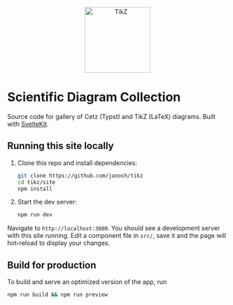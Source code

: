<p align="center">
  <img src="../assets/favicon.svg" alt="TikZ" height=150>
</p>

# Scientific Diagram Collection

Source code for gallery of Cetz (Typst) and TikZ (LaTeX) diagrams. Built with [SvelteKit](https://kit.svelte.dev).

## Running this site locally

1. Clone this repo and install dependencies:

   ```sh
   git clone https://github.com/janosh/tikz
   cd tikz/site
   npm install
   ```

2. Start the dev server:

   ```sh
   npm run dev
   ```

Navigate to `http://localhost:3000`. You should see a development server with this site running. Edit a component file in `src/`, save it and the page will hot-reload to display your changes.

## Build for production

To build and serve an optimized version of the app, run

```sh
npm run build && npm run preview
```
